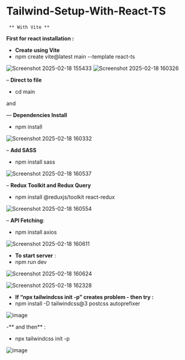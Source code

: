 # Tailwind-Setup-With-React-TS
     ** With Vite **

**First for react installation :** 
- **Create using Vite**
- npm create vite@latest main --template react-ts  

![Screenshot 2025-02-18 155433](https://github.com/user-attachments/assets/dad55c7a-5129-4cb2-bf32-030c4f7e3ae8)
![Screenshot 2025-02-18 160326](https://github.com/user-attachments/assets/5ee0bfbe-95d2-4228-bd4f-6d7c80361024)

– **Direct to file** 
- cd main
  
and 

— **Dependencies Install**
- npm install
  
![Screenshot 2025-02-18 160332](https://github.com/user-attachments/assets/9bdb4d2b-301f-463f-bc21-6ba2eba03153)

– **Add SASS**
- npm install sass

![Screenshot 2025-02-18 160537](https://github.com/user-attachments/assets/e4ab52e2-2855-43b5-bea7-6fc4dabdac2a)

– **Redux Toolkit and Redux Query**
- npm install @reduxjs/toolkit react-redux

![Screenshot 2025-02-18 160554](https://github.com/user-attachments/assets/4a83e640-642b-40b4-aff8-822d6b6702a3)

– **API Fetching**: 
- npm install axios

![Screenshot 2025-02-18 160611](https://github.com/user-attachments/assets/569c1b29-8440-44f1-9258-5ee4fe36569e)

- **To start server** :
- npm run dev

![Screenshot 2025-02-18 160624](https://github.com/user-attachments/assets/1e0f97b0-2419-409b-a074-b54fc0a48033)

![Screenshot 2025-02-18 162328](https://github.com/user-attachments/assets/84ab60f7-71ac-438f-aec7-2d3c70fbf491)

- **If “npx tailwindcss init -p” creates problem - then try :**
-  npm install -D tailwindcss@3 postcss autoprefixer 

![image](https://github.com/user-attachments/assets/36ae41e3-536c-4fce-b902-cf344bb2f82e)

-** and then** : 
- npx tailwindcss init -p
  
![image](https://github.com/user-attachments/assets/e7eee133-7513-42ef-984e-4cbea2d2de3c)


